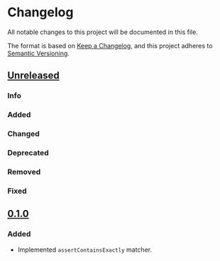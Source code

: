 # Changelog

All notable changes to this project will be documented in this file.

The format is based on [Keep a Changelog](https://keepachangelog.com/en/1.0.0/), and this project adheres
to [Semantic Versioning](https://semver.org/spec/v2.0.0.html).

## [Unreleased](https://github.com/Smartesting/assert-contain-exactly/compare/v0.1.0...main)

### Info

### Added

### Changed

### Deprecated

### Removed

### Fixed

## [0.1.0](https://github.com/Smartesting/assert-contain-exactly/compare/c4393ee46d72f17ef4fbe89ac6a17514138b1cd4...v0.1.0)

### Added

- Implemented `assertContainsExactly` matcher.
